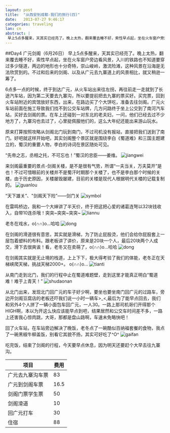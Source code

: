 ```yaml
---
layout: post
title:  "从西安到成都-我们的旅行(四)"
date:   2013-07-27 9:46:17
categories: traveling
lan: cn
abstract: |
 早上5点多醒来，天其实已经亮了。晚上太热，翻来覆去睡不好，索性早点起，坐在火车窗户旁边看风景，入川的铁路也不知道要穿过多少隧道，两边的地形也十分奇特，崇山峻岭，激流险滩，这种风景真是在沿海无法欣赏到的。不过和后来的剑阁、以及从广元去九寨道上的风景相比，就又稍逊一筹了。
---
```


##Day4 广元剑阁（6月26日）
早上5点多醒来，天其实已经亮了。晚上太热，翻来覆去睡不好，索性早点起，坐在火车窗户旁边看风景，入川的铁路也不知道要穿过多少隧道，两边的地形也十分奇特，崇山峻岭，激流险滩，这种风景在沿海是无法欣赏到的。不过和后来的剑阁、以及从广元去九寨道上的风景相比，就又稍逊一筹了。

6点多一点的时候，终于到达广元，从火车站出来往左拐，再往前走一走就到了长途汽车站，因为第二天要去九寨沟，所以要提前把去九寨的票买好。买完票，回到火车站附近的宾馆放好东西，出来，在路边买了个大饼吃，准备去往剑阁。广元火车站前面在施工导致我们找不到公交车站牌，几方问路终于坐上公交到了南河汽车站，买好去剑阁的票。在车上还碰到一对东北的老夫妇，一问，他们已经去过不少地方了，九寨沟也去过了，心里挺佩服他们的，这么大年纪还能出来游山玩水。

原来打算按照攻略从剑阁北门玩到南门，不过司机没有报站，直接把我们送到了南门。好吧就这样开始吧，其实剑阁整个景区就是围绕李白《蜀道难》和三国主题建立的，蜀汉的重要人物，李白的诗词在景区随处可见。

“先帝之志，丞相之托，不可忘也！”蜀汉的忠臣——姜维。
![](http://carpenter.qiniudn.com/guangyuan-jiange-jiangwei.jpg "jiangwei")

来剑阁最重要的景点-剑阁关楼，是不是很有气势，所谓“一夫当关，万夫莫开”是也！不过可惜眼前的关楼并不是蜀汗时期那个关楼了，也不是李白那个时候的关楼，由于历史原因，关楼屡毁屡建，目前的关楼是现代人根据明代关楼的记载复制的。
![](http://carpenter.qiniudn.com/guangyuan-jiange-guanlou.jpg "guanlou")

“天下雄关”、"剑阁天下险”——剑门关
![](http://carpenter.qiniudn.com/guangyuan-jiange-symbol.jpg "symbol")

在雷鸣桥边，我和一个大婶讲了半天价，终于把这把心爱的诸葛连弩以32块钱收入，自带10连杀哦！突突~突突~突突~
![](http://carpenter.qiniudn.com/guangyuan-jiange-liannu.jpg "liannu")

老冬在戏水，o(∩∩)o...哈哈
![](http://carpenter.qiniudn.com/guangyuan-jiange-dong-1.jpg "dong")

在剑阁的滑道很有意思，其实就是滑梯，为了防止屁股烫，他们会给你屁股套上一层包着塑料的布料。跟老板讲了讲价，原来是20块一个人，最后20块两个人成交，滑下去很爽诶！看，老冬又在卖萌了，o(∩∩)o...哈哈
![](http://carpenter.qiniudn.com/guangyuan-jiange-dong-2.jpg "dong")

在剑阁其实就是无止境的栈道，上上下下，极大得考验了我们的体能，老冬正在天梯峡爬天梯，挑战天梯2000+。 o(∩∩)o...
![](http://carpenter.qiniudn.com/guangyuan-jiange-tianti.jpg "tianti")

从南门走到北门，我们的行程中止在蜀道难题壁，走到这里才能真正明白“蜀道难！难于上青天！”
![](http://carpenter.qiniudn.com/guangyuan-jiange-shudaonan.jpg "shudaonan")

从北门出来，发现北门回广元的车子好少啊，要坐也要坐南门回广元的过路车，旁边开剑阁豆腐店的老板还吓我们说一小时一辆车>_<,最后为了能早点回去，我们和另外4个人拼了一辆小面包车回广元，一人30。一路上那司机哥们开得那个HIGH啊，本以为开这么快应该能早点到吧，结果居然和公交车时间差不多，一路上还害我心惊肉跳，大哥，那都是盘山路啊，车速未免略快吧！

回了火车站，在车站旁边解决了晚饭，老冬点了一碗酷似百纳福套餐的食物，我点了一碗黑椒牛柳盖饭，别看它其貌不扬，其实可好吃了^O^
![](http://carpenter.qiniudn.com/guangyuan-gaifan.jpg "gaifan")

吃完饭，结束了剑阁的行程，今天要早点休息，因为明天还要赶个大早去往九寨沟。

项目|费用
---|---
广元去九寨沟车票|83
广元到剑阁车票|16.5
剑阁门票学生票|50
剑阁滑道|10
回广元打车|30
住宿|88
